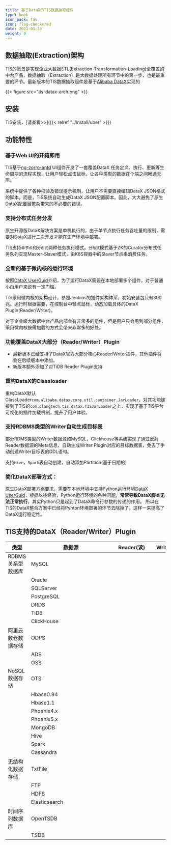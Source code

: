```yaml
---
title: 基于DataX的TIS数据抽取组件
type: book
icon_pack: fas
icon: flag-checkered
date: 2021-03-30
weight: 9
---
```

## 数据抽取(Extraction)架构
TIS的愿景是实现企业大数据ETL(Extraction-Transformation-Loading)全覆盖的中台产品，数据抽取（Extraction）是大数据处理所有环节中的第一步，也是最重要的环节。最新版本的TIS数据抽取组件是基于[Alibaba DataX](https://github.com/alibaba/DataX)实现的

{{< figure src="tis-datax-arch.png"  >}}

## 安装

TIS安装，[请查看>>]({{< relref "../install/uber" >}})

## <i class="fa fa-eercast" aria-hidden="true"></i>功能特性

### <i class="fa fa-star" aria-hidden="true"></i>基于Web UI的开箱即用

  TIS基于[ng-zorro-antd](https://ng.ant.design/docs/introduce/zh) UI组件开发了一套覆盖DataX 任务定义、执行、更新等生命周期的流程实现，让用户轻松点击鼠标，让各种类型的数据在个端之间畅通无阻。
  
  系统中提供了各种校验及错误提示机制，让用户不需要直接编辑DataX JSON格式的脚本，而是，TIS系统自动生成DataX JSON配置脚本。因此，大大避免了原生DataX配置目繁杂带来的不必要的错误。

### <i class="fa fa-star" aria-hidden="true"></i>支持分布式任务分发
  
  原生开源版DataX解决方案是单机执行的，由于单节点执行任务吞吐量的限制，需要对DataX进行二次开发才能在生产环境中部署。
  
  TIS支持`单节点`和`分布式`两种任务执行模式。`分布式`模式基于ZK的Curator分布式任务队列实现Master-Slaver模式，由K8S容器中的Slaver节点来消费任务。


### <i class="fa fa-star" aria-hidden="true"></i>全新的基于微内核的运行环境
  
  按照[DataX UserGuid](https://github.com/alibaba/DataX/blob/master/userGuid.md)介绍，为了运行DataX需要在本地部署多个组件，对于普通小白用户来说有一定门槛。
  
  TIS采用微内核的架构设计，参照Jenkins的插件架构体系，初始安装包只有300兆。运行时根据需要，在控制台中轻点鼠标，动态加载具体的DataX Plugin(Reader/Writer)。
  
  对于企业级大数据中台产品内部会有非常多的组件，但是用户只会用到部分组件，采用微内核按需加载的方式会带来非常多的好处。
  
  
### <i class="fa fa-star" aria-hidden="true"></i>功能覆盖DataX大部分（Reader/Writer）Plugin

- 最新版本已经支持了DataX官方大部分核心Reader/Writer插件，其他插件将会在后续版本中添加。
- 新版本额外添加了对TiDB Reader Plugin支持

### <i class="fa fa-star" aria-hidden="true"></i>重构DataX的Classloader

重构DataX默认ClassLoader`com.alibaba.datax.core.util.container.JarLoader`，对其功能嫁接到了TIS的`com.qlangtech.tis.datax.TISJarLoader`之上，实现了基于TIS平台可视化的插件加载机制，提升了用户体验。

### <i class="fa fa-star" aria-hidden="true"></i>支持RDBMS类型的Writer自动生成目标表

  部分RDMS类型的Writer数据源如MySQL，Clickhouse等系统实现了通过反射Reader数据源的Meta信息，自动生成Writer Plugin对应的目标数据表，免去了手动创建Writer目标表的DDL语句。
  
  支持`Hive`，`Spark`表自动创建，自动添加Partition(基于日期的)

### <i class="fa fa-star" aria-hidden="true"></i>简化DataX部署方式：
  
  原生DataX部署方案要求，需要在本地环境中支持Python运行环境[DataX UserGuid](https://github.com/alibaba/DataX/blob/master/userGuid.md)，根据以往经验，Python运行环境的各种问题，**常常导致DataX脚本无法正常执行**，其实Python只是起到了DataX命令行参数的传递的作用。
  所以在TIS的DataX整合方案中已经将Pyhton环境部署的环节去除掉了，这样一来提高了DataX运行稳定性。

## <i class="fa fa-eercast" aria-hidden="true"></i>TIS支持的DataX（Reader/Writer）Plugin

| 类型           | <div style="width:250px">数据源</div>        | <div style="width:100px">Reader(读)</div> | <div style="width:100px">Writer(写)</div> |
| ------------ | ---------- | :--------: | :-------: |
| RDBMS 关系型数据库 | MySQL      |     <i class="fa fa-check-circle" aria-hidden="true"></i>     |     <i class="fa fa-check-circle" aria-hidden="true"></i>     |
|              | Oracle     |     <i class="fa fa-check-circle" aria-hidden="true"></i>     |     <i class="fa fa-check-circle" aria-hidden="true"></i>     |
|              | SQLServer  |     <i class="fa fa-check-circle" aria-hidden="true"></i>     |     <i class="fa fa-check-circle" aria-hidden="true"></i>     |
|              | PostgreSQL |     <i class="fa fa-check-circle" aria-hidden="true"></i>     |     <i class="fa fa-check-circle" aria-hidden="true"></i>     |
|              | DRDS |         |          |
|              | TiDB |     <i class="fa fa-check-circle" aria-hidden="true"></i>      |         |
|              | ClickHouse |           |    <i class="fa fa-check-circle" aria-hidden="true"></i>     |
| 阿里云数仓数据存储    | ODPS       |          |          |
|              | ADS        |           |          |
|              | OSS        |     <i class="fa fa-check-circle" aria-hidden="true"></i>     |     <i class="fa fa-check-circle" aria-hidden="true"></i>    |
| NoSQL数据存储    | OTS        |          |          |
|              | Hbase0.94  |          |          |
|              | Hbase1.1   |          |          |
|              | Phoenix4.x   |          |          |
|              | Phoenix5.x   |         |          |
|              | MongoDB    |     <i class="fa fa-check-circle" aria-hidden="true"></i>     |     <i class="fa fa-check-circle" aria-hidden="true"></i>     |
|              | Hive        |          |     <i class="fa fa-check-circle" aria-hidden="true"></i>     |
|              | Spark       |          |     <i class="fa fa-check-circle" aria-hidden="true"></i>     |
|              | Cassandra       |     <i class="fa fa-check-circle" aria-hidden="true"></i>     |     <i class="fa fa-check-circle" aria-hidden="true"></i>     |
| 无结构化数据存储     | TxtFile    |         |          |
|              | FTP        |     <i class="fa fa-check-circle" aria-hidden="true"></i>     |     <i class="fa fa-check-circle" aria-hidden="true"></i>     |
|              | HDFS       |     <i class="fa fa-check-circle" aria-hidden="true"></i>     |     <i class="fa fa-check-circle" aria-hidden="true"></i>     |
|              | Elasticsearch       |         |     <i class="fa fa-check-circle" aria-hidden="true"></i>     |
| 时间序列数据库 | OpenTSDB |  |  |
|  | TSDB |  |  |
